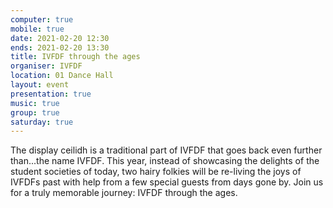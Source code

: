 ```yaml
---
computer: true
mobile: true
date: 2021-02-20 12:30
ends: 2021-02-20 13:30
title: IVFDF through the ages
organiser: IVFDF
location: 01 Dance Hall
layout: event
presentation: true
music: true
group: true
saturday: true
---
```

The display ceilidh is a traditional part of IVFDF that goes back even further than...the name IVFDF. This year, instead of showcasing the delights of the student societies of today, two hairy folkies will be re-living the joys of IVFDFs past with help from a few special guests from days gone by. Join us for a truly memorable journey: IVFDF through the ages.
